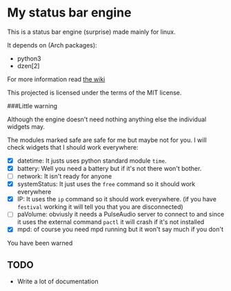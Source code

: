My status bar engine
====================

This is a status bar engine (surprise) made mainly for linux.

It depends on (Arch packages):
* python3
* dzen[2]

For more information read [the wiki](https://github.com/ludat/SB/wiki)

This projected is licensed under the terms of the MIT license.

###Little warning

Although the engine doesn't need nothing anything else the individual widgets may.

The modules marked safe are safe for me but maybe not for you. I will check widgets that I should work everywhere:
- [x] datetime: It justs uses python standard module `time`.
- [x] battery: Well you need a battery but if it's not there won't bother.
- [ ] network: It isn't ready for anyone
- [x] systemStatus: It just uses the `free` command so it should work everywhere
- [x] IP: It uses the `ip` command so it should work everywhere. (if you have `festival` working it will tell you that you are disconnected)
- [ ] paVolume: obviusly it needs a PulseAudio server to connect to and since it uses the external command `pactl` it will crash if it's not installed
- [x] mpd: of course you need mpd running but it won't say much if you don't

You have been warned

TODO
----

* Write a lot of documentation
